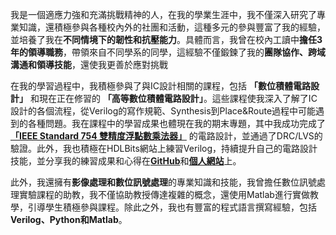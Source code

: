 <!-- <details>
<summary> -->
我是一個適應力強和充滿挑戰精神的人，在我的學業生涯中，我不僅深入研究了專業知識，還積極參與各種校內外的社團和活動，這種多元的參與豐富了我的經驗，並培養了我在**不同情境下的韌性和抗壓能力**。具體而言，我曾在校內工讀中**擔任3年的領導職務**，帶領來自不同學系的同學，這經驗不僅鍛鍊了我的**團隊協作、跨域溝通和領導技能**，還使我更善於應對挑戰
<!-- </summary> -->

在我的學習過程中，我積極參與了與IC設計相關的課程，包括 **「數位積體電路設計」** 和現在正在修習的 **「高等數位積體電路設計」**。這些課程使我深入了解了IC設計的各個流程，從Verilog的寫作規範、Synthesis到Place&Route過程中可能遇到的各種問題。我在課程中的學習成果也體現在我的期末專題，其中我成功完成了 [**「IEEE Standard 754 雙精度浮點數乘法器」**](./project-pages/floating_point_multiplier.html) 的電路設計，並通過了DRC/LVS的驗證。此外，我也積極在HDLBits網站上練習Verilog，持續提升自己的電路設計技能，並分享我的練習成果和心得在[**GitHub**](https://github.com/anlit75/HDLBits)和[**個人網站**](index.html)上。

此外，我還擁有**影像處理和數位訊號處理**的專業知識和技能，我曾擔任數位訊號處理實驗課程的助教，我不僅協助教授傳達複雜的概念，還使用Matlab進行實做教學，引導學生積極參與課程。除此之外，我也有豐富的程式語言撰寫經驗，包括**Verilog、Python和Matlab**。
<!-- </details> -->
